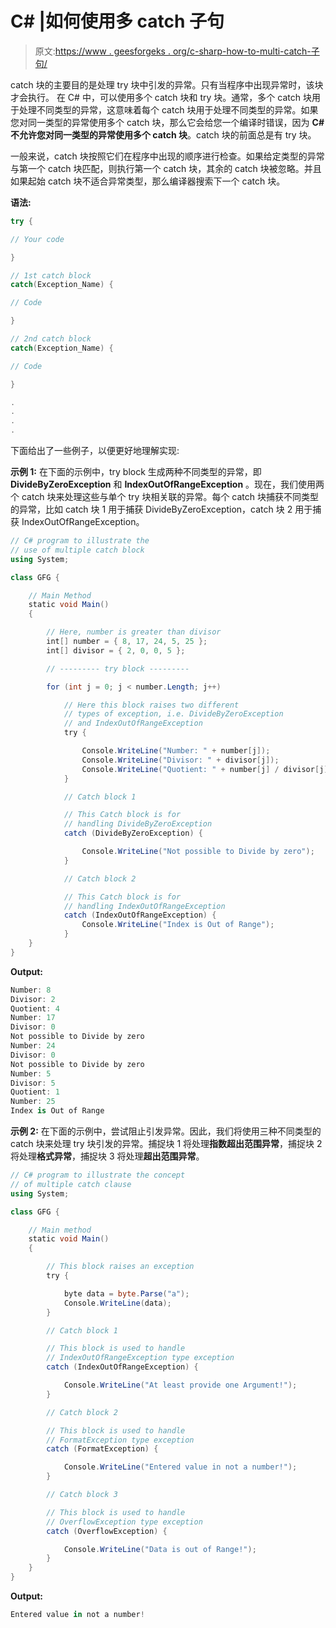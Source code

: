 # C# |如何使用多 catch 子句

> 原文:[https://www . geesforgeks . org/c-sharp-how-to-multi-catch-子句/](https://www.geeksforgeeks.org/c-sharp-how-to-use-multiple-catch-clause/)

catch 块的主要目的是处理 try 块中引发的异常。只有当程序中出现异常时，该块才会执行。
在 C# 中，可以使用多个 catch 块和 try 块。通常，多个 catch 块用于处理不同类型的异常，这意味着每个 catch 块用于处理不同类型的异常。如果您对同一类型的异常使用多个 catch 块，那么它会给您一个编译时错误，因为 **C# 不允许您对同一类型的异常使用多个 catch 块**。catch 块的前面总是有 try 块。

一般来说，catch 块按照它们在程序中出现的顺序进行检查。如果给定类型的异常与第一个 catch 块匹配，则执行第一个 catch 块，其余的 catch 块被忽略。并且如果起始 catch 块不适合异常类型，那么编译器搜索下一个 catch 块。

**语法:**

```cs
try {

// Your code 

}

// 1st catch block
catch(Exception_Name) {

// Code

}

// 2nd catch block
catch(Exception_Name) {

// Code

}

.
.
.
.

```

下面给出了一些例子，以便更好地理解实现:

**示例 1:** 在下面的示例中，try block 生成两种不同类型的异常，即 **DivideByZeroException** 和 **IndexOutOfRangeException** 。现在，我们使用两个 catch 块来处理这些与单个 try 块相关联的异常。每个 catch 块捕获不同类型的异常，比如 catch 块 1 用于捕获 DivideByZeroException，catch 块 2 用于捕获 IndexOutOfRangeException。

```cs
// C# program to illustrate the
// use of multiple catch block
using System;

class GFG {

    // Main Method
    static void Main()
    {

        // Here, number is greater than divisor
        int[] number = { 8, 17, 24, 5, 25 };
        int[] divisor = { 2, 0, 0, 5 };

        // --------- try block ---------

        for (int j = 0; j < number.Length; j++)

            // Here this block raises two different
            // types of exception, i.e. DivideByZeroException
            // and IndexOutOfRangeException
            try {

                Console.WriteLine("Number: " + number[j]);
                Console.WriteLine("Divisor: " + divisor[j]);
                Console.WriteLine("Quotient: " + number[j] / divisor[j]);
            }

            // Catch block 1

            // This Catch block is for
            // handling DivideByZeroException
            catch (DivideByZeroException) {

                Console.WriteLine("Not possible to Divide by zero");
            }

            // Catch block 2

            // This Catch block is for
            // handling IndexOutOfRangeException
            catch (IndexOutOfRangeException) {
                Console.WriteLine("Index is Out of Range");
            }
    }
}
```

**Output:**

```cs
Number: 8
Divisor: 2
Quotient: 4
Number: 17
Divisor: 0
Not possible to Divide by zero
Number: 24
Divisor: 0
Not possible to Divide by zero
Number: 5
Divisor: 5
Quotient: 1
Number: 25
Index is Out of Range

```

**示例 2:** 在下面的示例中，尝试阻止引发异常。因此，我们将使用三种不同类型的 catch 块来处理 try 块引发的异常。捕捉块 1 将处理**指数超出范围异常**，捕捉块 2 将处理**格式异常**，捕捉块 3 将处理**超出范围异常**。

```cs
// C# program to illustrate the concept
// of multiple catch clause
using System;

class GFG {

    // Main method
    static void Main()
    {

        // This block raises an exception
        try {

            byte data = byte.Parse("a");
            Console.WriteLine(data);
        }

        // Catch block 1

        // This block is used to handle
        // IndexOutOfRangeException type exception
        catch (IndexOutOfRangeException) {

            Console.WriteLine("At least provide one Argument!");
        }

        // Catch block 2

        // This block is used to handle
        // FormatException type exception
        catch (FormatException) {

            Console.WriteLine("Entered value in not a number!");
        }

        // Catch block 3

        // This block is used to handle
        // OverflowException type exception
        catch (OverflowException) {

            Console.WriteLine("Data is out of Range!");
        }
    }
}
```

**Output:**

```cs
Entered value in not a number!

```